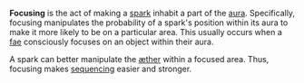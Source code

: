 **Focusing** is the act of making a [spark](Spark.md) inhabit a part of the [aura](Aura.md). Specifically, focusing manipulates the probability of a spark's position within its aura to make it more likely to be on a particular area. This usually occurs when a [fae](Fae.md) consciously focuses on an object within their aura.

A spark can better manipulate the [æther](Æther.md) within a focused area. Thus, focusing makes [sequencing](Sequencing.md) easier and stronger.
